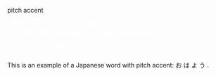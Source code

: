 pitch accent

<svg class="pitch" width="172px" height="75px" viewBox="0 0 172 75">
    <text x="5" y="67.5" style="font-size:20px;font-family:sans-serif;fill:#fff;">ま</text>
    <text x="40" y="67.5" style="font-size:20px;font-family:sans-serif;fill:#fff;">い</text>
    <text x="75" y="67.5" style="font-size:20px;font-family:sans-serif;fill:#fff;">に</text>
    <text x="110" y="67.5" style="font-size:20px;font-family:sans-serif;fill:#fff;">ち</text>
    <path d="m 16,5 35,25" style="fill:none;stroke:#fff;stroke-width:1.5;"></path>
    <path d="m 51,30 35,0" style="fill:none;stroke:#fff;stroke-width:1.5;"></path>
    <path d="m 86,30 35,0" style="fill:none;stroke:#fff;stroke-width:1.5;"></path>
    <path d="m 121,30 35,0" style="fill:none;stroke:#fff;stroke-width:1.5;"></path>
    <circle r="5" cx="16" cy="5" style="opacity:1;fill:#fff;"></circle>
    <circle r="5" cx="51" cy="30" style="opacity:1;fill:#fff;"></circle>
    <circle r="5" cx="86" cy="30" style="opacity:1;fill:#fff;"></circle>
    <circle r="5" cx="121" cy="30" style="opacity:1;fill:#fff;"></circle>
    <circle r="5" cx="156" cy="30" style="opacity:1;fill:none;stroke:#fff;stroke-width:1.5;"></circle>
</svg>

<svg class="pitch" width="172px" height="75px" viewBox="0 0 172 75">
    <text x="5" y="67.5" style="font-size:20px;font-family:sans-serif;fill:#fff;">ま</text>
    <text x="40" y="67.5" style="font-size:20px;font-family:sans-serif;fill:#fff;">い</text>
    <text x="75" y="67.5" style="font-size:20px;font-family:sans-serif;fill:#fff;">に</text>
    <text x="110" y="67.5" style="font-size:20px;font-family:sans-serif;fill:#fff;">ち</text>
    <path d="m 16,5 35,25" style="fill:none;stroke:#fff;stroke-width:1.5;"></path>
    <path d="m 51,30 35,0" style="fill:none;stroke:#fff;stroke-width:1.5;"></path>
    <path d="m 86,30 35,0" style="fill:none;stroke:#fff;stroke-width:1.5;"></path>
    <path d="m 121,30 30,0" style="fill:none;stroke:#fff;stroke-width:1.5;"></path>
    <circle r="5" cx="16" cy="5" style="opacity:1;fill:#fff;"></circle>
    <circle r="5" cx="51" cy="30" style="opacity:1;fill:#fff;"></circle>
    <circle r="5" cx="86" cy="30" style="opacity:1;fill:#fff;"></circle>
    <circle r="5" cx="121" cy="30" style="opacity:1;fill:#fff;"></circle>
    <circle r="5" cx="156" cy="30" style="opacity:1;fill:none;stroke:#fff;stroke-width:1.5;"></circle>
</svg>


This is an example of a Japanese word with pitch accent: <span class="pitch-accent">
  <span class="pitch-high">お</span>
  <span class="pitch-low">は</span>
  <span class="pitch-high">よ</span>
  <span class="pitch-low">う</span>
</span>.
